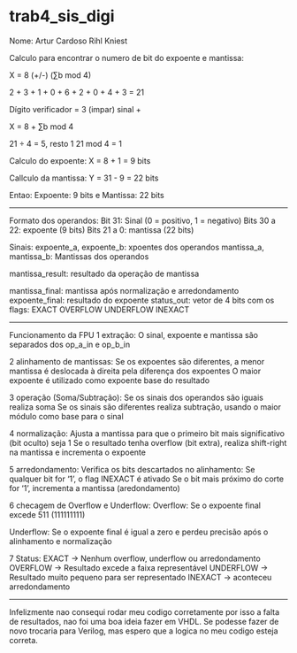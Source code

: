 # trab4_sis_digi
Nome: Artur Cardoso Rihl Kniest

Calculo para encontrar o numero de bit do expoente e mantissa:

X = 8 (+/-) (∑b mod 4)

2 + 3 + 1 + 0 + 6 + 2 + 0 + 4 + 3 = 21

Dígito verificador = 3 (impar) sinal +

X = 8 + ∑b mod 4

21 ÷ 4 = 5, resto 1
21 mod 4 = 1


Calculo do expoente:
X = 8 + 1 = 9 bits

Callculo da mantissa:
Y = 31 - 9 = 22 bits

Entao: Expoente: 9 bits e Mantissa: 22 bits

-------------------------------------------

Formato dos operandos:
Bit 31: Sinal (0 = positivo, 1 = negativo)
Bits 30 a 22: expoente (9 bits)
Bits 21 a 0: mantissa (22 bits)

Sinais:
expoente_a, expoente_b: xpoentes dos operandos
mantissa_a, mantissa_b: Mantissas dos operandos

mantissa_result: resultado da operação de mantissa

mantissa_final: mantissa após normalização e arredondamento
expoente_final: resultado do expoente
status_out: vetor de 4 bits com os flags: EXACT OVERFLOW UNDERFLOW INEXACT

-------------------------------------------
Funcionamento da FPU
1 extração:
O sinal, expoente e mantissa são separados dos op_a_in e op_b_in

2 alinhamento de mantissas:
Se os expoentes são diferentes, a menor mantissa é deslocada à direita pela diferença dos expoentes
O maior expoente é utilizado como expoente base do resultado

3 operação (Soma/Subtração):
Se os sinais dos operandos são iguais realiza soma
Se os sinais são diferentes realiza subtração, usando o maior módulo como base para o sinal

4 normalização:
Ajusta a mantissa para que o primeiro bit mais significativo (bit oculto) seja 1
Se o resultado tenha overflow (bit extra), realiza shift-right na mantissa e incrementa o expoente

5 arredondamento:
Verifica os bits descartados no alinhamento:
Se qualquer bit for ‘1’, o flag INEXACT é ativado
Se o bit mais próximo do corte for ‘1’, incrementa a mantissa (aredondamento)

6 checagem de Overflow e Underflow:
Overflow: Se o expoente final excede 511 (111111111) 

Underflow: Se o expoente final é igual a zero e perdeu precisão após o alinhamento e normalização

7 Status:
EXACT → Nenhum overflow, underflow ou arredondamento
OVERFLOW → Resultado excede a faixa representável
UNDERFLOW → Resultado muito pequeno para ser representado
INEXACT → aconteceu arredondamento

---------------------------------------------------------------
Infelizmente nao consequi rodar meu codigo corretamente por isso a falta de resultados, nao foi uma boa ideia fazer em VHDL.
Se podesse fazer de novo trocaria para Verilog, mas espero que a logica no meu codigo esteja correta.
